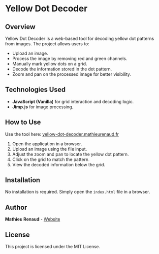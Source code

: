 # Yellow Dot Decoder

## Overview

Yellow Dot Decoder is a web-based tool for decoding yellow dot patterns from images. The project allows users to:

- Upload an image.
- Process the image by removing red and green channels.
- Manually mark yellow dots on a grid.
- Decode the information stored in the dot pattern.
- Zoom and pan on the processed image for better visibility.

## Technologies Used

- **JavaScript (Vanilla)** for grid interaction and decoding logic.
- **Jimp.js** for image processing.

## How to Use

Use the tool here: [yellow-dot-decoder.mathieurenaud.fr](https://yellow-dot-decoder.mathieurenaud.fr)

1. Open the application in a browser.
2. Upload an image using the file input.
3. Adjust the zoom and pan to locate the yellow dot pattern.
4. Click on the grid to match the pattern.
5. View the decoded information below the grid.

## Installation

No installation is required. Simply open the `index.html` file in a browser.

## Author

**Mathieu Renaud** - [Website](https://resume.mathieurenaud.fr/)

## License

This project is licensed under the MIT License.
